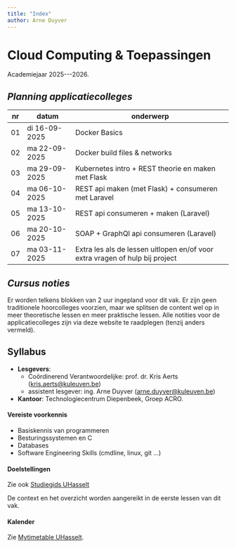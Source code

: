 ```yaml
---
title: "Index"
author: Arne Duyver
---
```


# Cloud Computing & Toepassingen

Academiejaar 2025---2026.


## _Planning applicatiecolleges_

| nr  | datum         | onderwerp                                                                    |
|-----|---------------|------------------------------------------------------------------------------|
| 01  | di 16-09-2025 | Docker Basics                                                                |
| 02  | ma 22-09-2025 | Docker build files & networks                                                |
| 03  | ma 29-09-2025 | Kubernetes intro + REST theorie en maken met Flask                           |
| 04  | ma 06-10-2025 | REST api maken (met Flask) + consumeren met Laravel                          |
| 05  | ma 13-10-2025 | REST api consumeren + maken (Laravel)                                        |
| 06  | ma 20-10-2025 | SOAP + GraphQl api consumeren (Laravel)                                      |
| 07  | ma 03-11-2025 | Extra les als de lessen uitlopen en/of voor extra vragen of hulp bij project |

## _Cursus noties_

Er worden telkens blokken van 2 uur ingepland voor dit vak. Er zijn geen traditionele hoorcolleges voorzien, maar we splitsen de content wel op in meer theoretische lessen en meer praktische lessen. Alle notities voor de applicatiecolleges zijn via deze website te raadplegen (tenzij anders vermeld).

<!-- ### Inhoudsopgave

- Applicatiecolleges:
    1. [Docker Basics](/Docker/docker_basics/) 
    2. [Docker build files](/Docker/docker_build_files/)
    3. [Docker networks](/Docker/docker-compose_services/) -->
    

## Syllabus

- **Lesgevers**:
    + Coördinerend Verantwoordelijke: prof. dr. Kris Aerts ([kris.aerts@kuleuven.be](mailto:kris.aerts@kuleuven.be))
    + assistent lesgever: ing. Arne Duyver ([arne.duyver@kuleuven.be](mailto:arne.duyver@kuleuven.be))
- **Kantoor**: Technologiecentrum Diepenbeek, Groep ACRO. 


<!-- #### Cursusbeschrijving

Dit opleidingsonderdeel focust op ... -->

#### Vereiste voorkennis

- Basiskennis van programmeren
- Besturingssystemen en C
- Databases
- Software Engineering Skills (cmdline, linux, git ...)

#### Doelstellingen

Zie ook [Studiegids UHasselt](https://studiegidswww.uhasselt.be/opleidingsonderdeel.aspx?a=2025&i=5553)
    
De context en het overzicht worden aangereikt in de eerste lessen van dit vak.


#### Kalender

Zie [Mytimetable UHasselt](https://mytimetable.uhasselt.be/).

